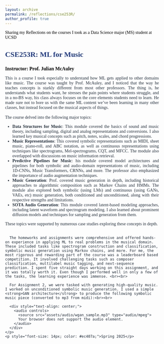 ```yaml
---
layout: archive
permalink: /reflections/cse253R/
author_profile: true
---
```


<div style="display: flex; align-items: center; font-size: 14px; font-family: 'Times New Roman', Times, serif; color:rgb(0, 0, 0); margin-top: 15px;">
    Sharing my Reflections on the courses I took as a Data Science major (MS) student at UCSD
</div>

<div style="justify-content: center; align-items: center; font-family: 'Times New Roman', Times, serif;">
  <div style="flex: 1; font-size: 14px; color: #212f3c;">
    <h3 style="color: #1e3a8a; font-size: 24px; font-family: 'Times New Roman', Times, serif;">CSE253R: ML for Music</h3>
    <p><strong style="color: black; font-size: 16px;">Instructor: Prof. Julian McAuley</strong></p>
    <p style="font-size: 14px; color: #212f3c; text-align: justify;">
      This is a course I took especially to understand how ML gets applied to other domains like music. The course was taught by Prof. McAuley, and I noticed that the way he teaches concepts is starkly different from most other professors. The thing is, he understands what students want, he stresses the pain points where students struggle, and in a no-BS way, his class always focuses on the core elements students need to learn. He made sure not to bore us with the same ML content we’ve been learning in many other classes, but instead focused on the musical aspects of things. 
      <br><br>
      The course delved into the following major topics:
      <ul style="font-size: 14px; color: #212f3c; text-align: justify;">
        <li><strong>Data Structures for Music</strong>: This module covered the basics of sound and music theory, including sampling, digital and analog representations and conversions. I also learned key musical concepts such as pitch, notes, scales, and chord progressions.</li>
        <li><strong>Music Representations</strong>: This covered symbolic representations such as MIDI, sheet music, piano-roll, and ABC notation, as well as continuous representations using techniques like spectrograms, Mel-spectrograms, CQT, and MFCC. The module also overlapped with discussions on music information retrieval.</li>
        <li><strong>Predictive Pipelines for Music</strong>: his module covered model architectures and pipelines for both symbolic and audio-domain representations of music, including 1D-CNNs, Music Transformers, CRNNs, and more. The professor also emphasized the importance of audio augmentation techniques. </li>
        <li><strong>Music Generation</strong>: Prof. covered music generation in depth, including historical approaches to algorithmic composition such as Markov Chains and HMMs. The module also explored both symbolic (using LMs) and continuous (using GANs, VAEs, etc) music generation, both conditioned and unconditioned, along with their respective strengths and limitations. </li>
        <li><strong>SOTA Audio Generation</strong>: This module covered latent-based modeling approaches, including latent waveform and spectrogram modeling. I also learned about prominent diffusion models and techniques for sampling and generation from them.</li>
      </ul>
      These topics were supported by numerous case studies exploring these concepts in depth.<br><br>

      The homeworks and assignments were comprehensive and offered hands-on experience in applying ML to real problems in the musical domain. These included tasks like spectrogram construction and classification, symbolic music generation using Markov chains, and more. For me, the most rigorous and rewarding part of the course was a leaderboard based competition. It involved challenging tasks such as composer classification, multilabel music tagging, and next-sequence prediction. I spent five straight days working on this assignment, and it was totally worth it. Even though I performed well in only a few of the tasks, the learning experience was immense. <br><br>

      For Assignment 2, we were tasked with generating high-quality music. I worked on unconditioned symbolic music generation. I used a simple <strong>GAN architecture</strong> to produce the following symbolic music piece (converted to mp3 from midi):<br><br>

      <div style="text-align: center;">
        <audio controls>
          <source src="assets/audio/wgan_sample.mp3" type="audio/mpeg">
          Your browser does not support the audio element.
        </audio>
      </div>
    </p>
    <p style="font-size: 14px; color: #ec407a;">Spring 2025</p>
  </div>
</div>
